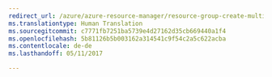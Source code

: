 ```yaml
---
redirect_url: /azure/azure-resource-manager/resource-group-create-multiple
ms.translationtype: Human Translation
ms.sourcegitcommit: c7771fb7251ba5739e4d27162d35cb669440a1f4
ms.openlocfilehash: 5b81126b5b003162a314541c9f54c2a5c622acba
ms.contentlocale: de-de
ms.lasthandoff: 05/11/2017

---
```

